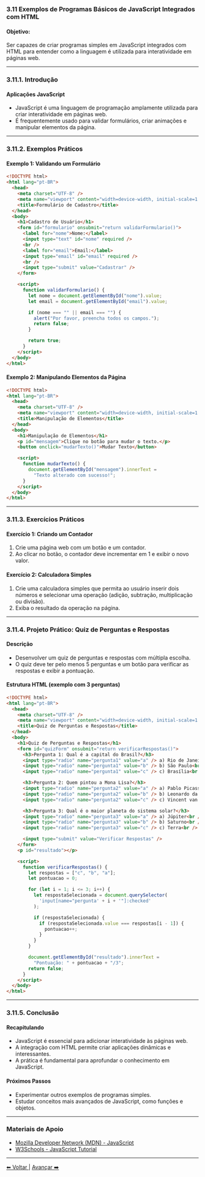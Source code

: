 ### 3.11 Exemplos de Programas Básicos de JavaScript Integrados com HTML

#### Objetivo:

Ser capazes de criar programas simples em JavaScript integrados com HTML para entender como a linguagem é utilizada para interatividade em páginas web.

---

### 3.11.1. Introdução

#### Aplicações JavaScript

- JavaScript é uma linguagem de programação amplamente utilizada para criar interatividade em páginas web.
- É frequentemente usado para validar formulários, criar animações e manipular elementos da página.

---

### 3.11.2. Exemplos Práticos

#### Exemplo 1: Validando um Formulário

```html
<!DOCTYPE html>
<html lang="pt-BR">
  <head>
    <meta charset="UTF-8" />
    <meta name="viewport" content="width=device-width, initial-scale=1.0" />
    <title>Formulário de Cadastro</title>
  </head>
  <body>
    <h1>Cadastro de Usuário</h1>
    <form id="formulario" onsubmit="return validarFormulario()">
      <label for="nome">Nome:</label>
      <input type="text" id="nome" required />
      <br />
      <label for="email">Email:</label>
      <input type="email" id="email" required />
      <br />
      <input type="submit" value="Cadastrar" />
    </form>

    <script>
      function validarFormulario() {
        let nome = document.getElementById("nome").value;
        let email = document.getElementById("email").value;

        if (nome === "" || email === "") {
          alert("Por favor, preencha todos os campos.");
          return false;
        }

        return true;
      }
    </script>
  </body>
</html>
```

#### Exemplo 2: Manipulando Elementos da Página

```html
<!DOCTYPE html>
<html lang="pt-BR">
  <head>
    <meta charset="UTF-8" />
    <meta name="viewport" content="width=device-width, initial-scale=1.0" />
    <title>Manipulação de Elementos</title>
  </head>
  <body>
    <h1>Manipulação de Elementos</h1>
    <p id="mensagem">Clique no botão para mudar o texto.</p>
    <button onclick="mudarTexto()">Mudar Texto</button>

    <script>
      function mudarTexto() {
        document.getElementById("mensagem").innerText =
          "Texto alterado com sucesso!";
      }
    </script>
  </body>
</html>
```

---

### 3.11.3. Exercícios Práticos

#### Exercício 1: Criando um Contador

1. Crie uma página web com um botão e um contador.
2. Ao clicar no botão, o contador deve incrementar em 1 e exibir o novo valor.

#### Exercício 2: Calculadora Simples

1. Crie uma calculadora simples que permita ao usuário inserir dois números e selecionar uma operação (adição, subtração, multiplicação ou divisão).
2. Exiba o resultado da operação na página.

---

### 3.11.4. Projeto Prático: Quiz de Perguntas e Respostas

#### Descrição

- Desenvolver um quiz de perguntas e respostas com múltipla escolha.
- O quiz deve ter pelo menos 5 perguntas e um botão para verificar as respostas e exibir a pontuação.

#### Estrutura HTML (exemplo com 3 perguntas)

```html
<!DOCTYPE html>
<html lang="pt-BR">
  <head>
    <meta charset="UTF-8" />
    <meta name="viewport" content="width=device-width, initial-scale=1.0" />
    <title>Quiz de Perguntas e Respostas</title>
  </head>
  <body>
    <h1>Quiz de Perguntas e Respostas</h1>
    <form id="quizForm" onsubmit="return verificarRespostas()">
      <h3>Pergunta 1: Qual é a capital do Brasil?</h3>
      <input type="radio" name="pergunta1" value="a" /> a) Rio de Janeiro<br />
      <input type="radio" name="pergunta1" value="b" /> b) São Paulo<br />
      <input type="radio" name="pergunta1" value="c" /> c) Brasília<br />

      <h3>Pergunta 2: Quem pintou a Mona Lisa?</h3>
      <input type="radio" name="pergunta2" value="a" /> a) Pablo Picasso<br />
      <input type="radio" name="pergunta2" value="b" /> b) Leonardo da Vinci<br />
      <input type="radio" name="pergunta2" value="c" /> c) Vincent van Gogh<br />

      <h3>Pergunta 3: Qual é o maior planeta do sistema solar?</h3>
      <input type="radio" name="pergunta3" value="a" /> a) Júpiter<br />
      <input type="radio" name="pergunta3" value="b" /> b) Saturno<br />
      <input type="radio" name="pergunta3" value="c" /> c) Terra<br />

      <input type="submit" value="Verificar Respostas" />
    </form>
    <p id="resultado"></p>

    <script>
      function verificarRespostas() {
        let respostas = ["c", "b", "a"];
        let pontuacao = 0;

        for (let i = 1; i <= 3; i++) {
          let respostaSelecionada = document.querySelector(
            'input[name="pergunta' + i + '"]:checked'
          );

          if (respostaSelecionada) {
            if (respostaSelecionada.value === respostas[i - 1]) {
              pontuacao++;
            }
          }
        }

        document.getElementById("resultado").innerText =
          "Pontuação: " + pontuacao + "/3";
        return false;
      }
    </script>
  </body>
</html>
```

---

### 3.11.5. Conclusão

#### Recapitulando

- JavaScript é essencial para adicionar interatividade às páginas web.
- A integração com HTML permite criar aplicações dinâmicas e interessantes.
- A prática é fundamental para aprofundar o conhecimento em JavaScript.

#### Próximos Passos

- Experimentar outros exemplos de programas simples.
- Estudar conceitos mais avançados de JavaScript, como funções e objetos.

---

### Materiais de Apoio

- [Mozilla Developer Network (MDN) - JavaScript](https://developer.mozilla.org/pt-BR/docs/Web/JavaScript)
- [W3Schools - JavaScript Tutorial](https://www.w3schools.com/js/)

---

[⬅ Voltar ](cap3-10.md) | [Avançar ➡️](cap3-12.md)
